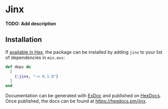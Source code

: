 # Jinx

**TODO: Add description**

## Installation

If [available in Hex](https://hex.pm/docs/publish), the package can be installed
by adding `jinx` to your list of dependencies in `mix.exs`:

```elixir
def deps do
  [
    {:jinx, "~> 0.1.0"}
  ]
end
```

Documentation can be generated with [ExDoc](https://github.com/elixir-lang/ex_doc)
and published on [HexDocs](https://hexdocs.pm). Once published, the docs can
be found at <https://hexdocs.pm/jinx>.

